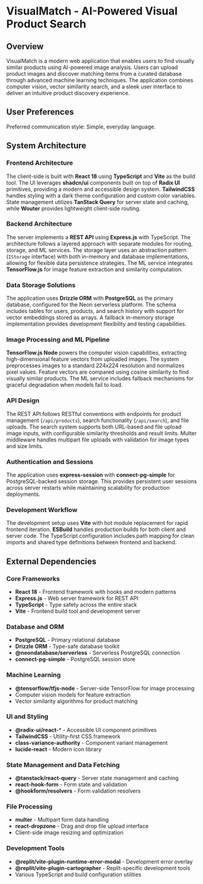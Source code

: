 # VisualMatch - AI-Powered Visual Product Search

## Overview

VisualMatch is a modern web application that enables users to find visually similar products using AI-powered image analysis. Users can upload product images and discover matching items from a curated database through advanced machine learning techniques. The application combines computer vision, vector similarity search, and a sleek user interface to deliver an intuitive product discovery experience.

## User Preferences

Preferred communication style: Simple, everyday language.

## System Architecture

### Frontend Architecture
The client-side is built with **React 18** using **TypeScript** and **Vite** as the build tool. The UI leverages **shadcn/ui** components built on top of **Radix UI** primitives, providing a modern and accessible design system. **TailwindCSS** handles styling with a dark theme configuration and custom color variables. State management utilizes **TanStack Query** for server state and caching, while **Wouter** provides lightweight client-side routing.

### Backend Architecture
The server implements a **REST API** using **Express.js** with TypeScript. The architecture follows a layered approach with separate modules for routing, storage, and ML services. The storage layer uses an abstraction pattern (`IStorage` interface) with both in-memory and database implementations, allowing for flexible data persistence strategies. The ML service integrates **TensorFlow.js** for image feature extraction and similarity computation.

### Data Storage Solutions
The application uses **Drizzle ORM** with **PostgreSQL** as the primary database, configured for the Neon serverless platform. The schema includes tables for users, products, and search history with support for vector embeddings stored as arrays. A fallback in-memory storage implementation provides development flexibility and testing capabilities.

### Image Processing and ML Pipeline
**TensorFlow.js Node** powers the computer vision capabilities, extracting high-dimensional feature vectors from uploaded images. The system preprocesses images to a standard 224x224 resolution and normalizes pixel values. Feature vectors are compared using cosine similarity to find visually similar products. The ML service includes fallback mechanisms for graceful degradation when models fail to load.

### API Design
The REST API follows RESTful conventions with endpoints for product management (`/api/products`), search functionality (`/api/search`), and file uploads. The search system supports both URL-based and file upload image inputs, with configurable similarity thresholds and result limits. Multer middleware handles multipart file uploads with validation for image types and size limits.

### Authentication and Sessions
The application uses **express-session** with **connect-pg-simple** for PostgreSQL-backed session storage. This provides persistent user sessions across server restarts while maintaining scalability for production deployments.

### Development Workflow
The development setup uses **Vite** with hot module replacement for rapid frontend iteration. **ESBuild** handles production builds for both client and server code. The TypeScript configuration includes path mapping for clean imports and shared type definitions between frontend and backend.

## External Dependencies

### Core Frameworks
- **React 18** - Frontend framework with hooks and modern patterns
- **Express.js** - Web server framework for REST API
- **TypeScript** - Type safety across the entire stack
- **Vite** - Frontend build tool and development server

### Database and ORM
- **PostgreSQL** - Primary relational database
- **Drizzle ORM** - Type-safe database toolkit
- **@neondatabase/serverless** - Serverless PostgreSQL connection
- **connect-pg-simple** - PostgreSQL session store

### Machine Learning
- **@tensorflow/tfjs-node** - Server-side TensorFlow for image processing
- Computer vision models for feature extraction
- Vector similarity algorithms for product matching

### UI and Styling
- **@radix-ui/react-*** - Accessible UI component primitives
- **TailwindCSS** - Utility-first CSS framework
- **class-variance-authority** - Component variant management
- **lucide-react** - Modern icon library

### State Management and Data Fetching
- **@tanstack/react-query** - Server state management and caching
- **react-hook-form** - Form state and validation
- **@hookform/resolvers** - Form validation resolvers

### File Processing
- **multer** - Multipart form data handling
- **react-dropzone** - Drag and drop file upload interface
- Client-side image resizing and optimization

### Development Tools
- **@replit/vite-plugin-runtime-error-modal** - Development error overlay
- **@replit/vite-plugin-cartographer** - Replit-specific development tools
- Various TypeScript and build configuration utilities